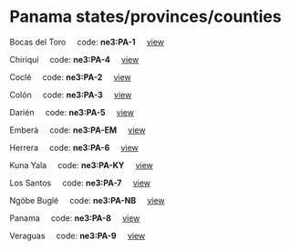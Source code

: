# Panama states/provinces/counties
Bocas del Toro&nbsp;&nbsp;&nbsp;&nbsp;&nbsp;code: **ne3:PA-1**&nbsp;&nbsp;&nbsp;&nbsp;&nbsp;[view](../../export/geojson/medium/ne3/pa/1.geojson)&nbsp;&nbsp;&nbsp;&nbsp;&nbsp;


Chiriquí&nbsp;&nbsp;&nbsp;&nbsp;&nbsp;code: **ne3:PA-4**&nbsp;&nbsp;&nbsp;&nbsp;&nbsp;[view](../../export/geojson/medium/ne3/pa/4.geojson)&nbsp;&nbsp;&nbsp;&nbsp;&nbsp;


Coclé&nbsp;&nbsp;&nbsp;&nbsp;&nbsp;code: **ne3:PA-2**&nbsp;&nbsp;&nbsp;&nbsp;&nbsp;[view](../../export/geojson/medium/ne3/pa/2.geojson)&nbsp;&nbsp;&nbsp;&nbsp;&nbsp;


Colón&nbsp;&nbsp;&nbsp;&nbsp;&nbsp;code: **ne3:PA-3**&nbsp;&nbsp;&nbsp;&nbsp;&nbsp;[view](../../export/geojson/medium/ne3/pa/3.geojson)&nbsp;&nbsp;&nbsp;&nbsp;&nbsp;


Darién&nbsp;&nbsp;&nbsp;&nbsp;&nbsp;code: **ne3:PA-5**&nbsp;&nbsp;&nbsp;&nbsp;&nbsp;[view](../../export/geojson/medium/ne3/pa/5.geojson)&nbsp;&nbsp;&nbsp;&nbsp;&nbsp;


Emberá&nbsp;&nbsp;&nbsp;&nbsp;&nbsp;code: **ne3:PA-EM**&nbsp;&nbsp;&nbsp;&nbsp;&nbsp;[view](../../export/geojson/medium/ne3/pa/em.geojson)&nbsp;&nbsp;&nbsp;&nbsp;&nbsp;


Herrera&nbsp;&nbsp;&nbsp;&nbsp;&nbsp;code: **ne3:PA-6**&nbsp;&nbsp;&nbsp;&nbsp;&nbsp;[view](../../export/geojson/medium/ne3/pa/6.geojson)&nbsp;&nbsp;&nbsp;&nbsp;&nbsp;


Kuna Yala&nbsp;&nbsp;&nbsp;&nbsp;&nbsp;code: **ne3:PA-KY**&nbsp;&nbsp;&nbsp;&nbsp;&nbsp;[view](../../export/geojson/medium/ne3/pa/ky.geojson)&nbsp;&nbsp;&nbsp;&nbsp;&nbsp;


Los Santos&nbsp;&nbsp;&nbsp;&nbsp;&nbsp;code: **ne3:PA-7**&nbsp;&nbsp;&nbsp;&nbsp;&nbsp;[view](../../export/geojson/medium/ne3/pa/7.geojson)&nbsp;&nbsp;&nbsp;&nbsp;&nbsp;


Ngöbe Buglé&nbsp;&nbsp;&nbsp;&nbsp;&nbsp;code: **ne3:PA-NB**&nbsp;&nbsp;&nbsp;&nbsp;&nbsp;[view](../../export/geojson/medium/ne3/pa/nb.geojson)&nbsp;&nbsp;&nbsp;&nbsp;&nbsp;


Panama&nbsp;&nbsp;&nbsp;&nbsp;&nbsp;code: **ne3:PA-8**&nbsp;&nbsp;&nbsp;&nbsp;&nbsp;[view](../../export/geojson/medium/ne3/pa/8.geojson)&nbsp;&nbsp;&nbsp;&nbsp;&nbsp;


Veraguas&nbsp;&nbsp;&nbsp;&nbsp;&nbsp;code: **ne3:PA-9**&nbsp;&nbsp;&nbsp;&nbsp;&nbsp;[view](../../export/geojson/medium/ne3/pa/9.geojson)&nbsp;&nbsp;&nbsp;&nbsp;&nbsp;

